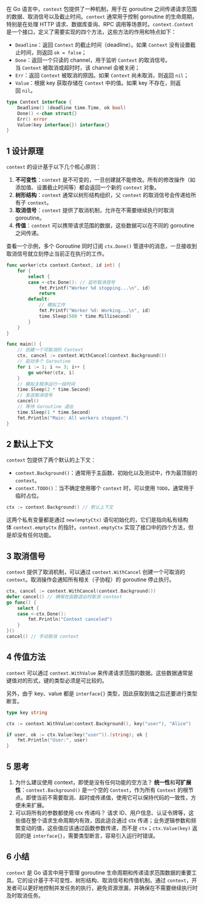 在 Go 语言中，`context` 包提供了一种机制，用于在 goroutine 之间传递请求范围的数据、取消信号以及截止时间。`context` 通常用于控制 goroutine 的生命周期，特别是在处理 HTTP 请求、数据库查询、RPC 调用等场景时。`context.Context` 是一个接口，定义了需要实现的四个方法，这些方法的作用和特点如下：

- `Deadline`：返回 `Context` 的截止时间（deadline）。如果 `Context` 没有设置截止时间，则返回 `ok = false`；
- `Done`：返回一个只读的 channel，用于监听 `Context` 的取消信号。当 `Context` 被取消或超时时，该 channel 会被关闭；
- `Err`：返回 `Context` 被取消的原因。如果 `Context` 尚未取消，则返回 `nil`；
- `Value`：根据 key 获取存储在 `Context` 中的值。如果 key 不存在，则返回 `nil`。

```go
type Context interface {
	Deadline() (deadline time.Time, ok bool)
	Done() <-chan struct{}
	Err() error
	Value(key interface{}) interface{}
}
```

## 1 设计原理

`context` 的设计基于以下几个核心原则：

1. **不可变性**：`context` 是不可变的，一旦创建就不能修改。所有的修改操作（如添加值、设置截止时间等）都会返回一个新的 `context` 对象。
2. **树形结构**：`context` 通常以树形结构组织，父 `context` 的取消信号会传递给所有子 `context`。
3. **取消信号**：`context` 提供了取消机制，允许在不需要继续执行时取消 goroutine。
4. **传值**：`context` 可以携带请求范围的数据，这些数据可以在不同的 goroutine 之间传递。

查看一个示例，多个 Goroutine 同时订阅 `ctx.Done()` 管道中的消息，一旦接收到取消信号就立刻停止当前正在执行的工作。

```go
func worker(ctx context.Context, id int) {
	for {
		select {
		case <-ctx.Done(): // 监听取消信号
			fmt.Printf("Worker %d stopping...\n", id)
			return
		default:
			// 模拟工作
			fmt.Printf("Worker %d: Working...\n", id)
			time.Sleep(500 * time.Millisecond)
		}
	}
}

func main() {
	// 创建一个可取消的 Context
	ctx, cancel := context.WithCancel(context.Background())
	// 启动多个 Goroutine
	for i := 1; i <= 3; i++ {
		go worker(ctx, i)
	}
	// 模拟主程序运行一段时间
	time.Sleep(2 * time.Second)
	// 发送取消信号
	cancel()
	// 等待 Goroutine 退出
	time.Sleep(1 * time.Second)
	fmt.Println("Main: All workers stopped.")
}
```

## 2 默认上下文

`context` 包提供了两个默认的上下文：

- `context.Background()`：通常用于主函数、初始化以及测试中，作为最顶层的 `context`。
- `context.TODO()`：当不确定使用哪个 `context` 时，可以使用 `TODO`，通常用于临时占位。

```go
ctx := context.Background() // 默认上下文
```

这两个私有变量都是通过 `new(emptyCtx)` 语句初始化的，它们是指向私有结构体 `context.emptyCtx` 的指针。`context.emptyCtx` 实现了接口中的四个方法，但是却没有任何功能。

## 3 取消信号

`context` 提供了取消机制，可以通过 `context.WithCancel` 创建一个可取消的 `context`。取消操作会通知所有相关（子协程）的 goroutine 停止执行。

```go
ctx, cancel := context.WithCancel(context.Background())
defer cancel() // 确保在函数退出时取消 context
go func() {
    select {
    case <-ctx.Done():
        fmt.Println("Context canceled")
    }
}()
cancel() // 手动取消 context
```

## 4 传值方法

`context` 可以通过 `context.WithValue` 来传递请求范围的数据。这些数据通常是键值对的形式，键的类型必须是可比较的。

另外，由于 key、value 都是 `interface{}` 类型，因此获取到值之后还要进行类型断言。

```go
type key string

ctx := context.WithValue(context.Background(), key("user"), "Alice")

if user, ok := ctx.Value(key("user")).(string); ok {
    fmt.Println("User:", user)
}
```

## 5 思考

1. 为什么建议使用 context，即使是没有任何功能的空方法？
    **统一性**和**可扩展性**：`context.Background()` 是一个空的 `Context`，作为所有 `Context` 的根节点。即使当前不需要取消、超时或传递值，使用它可以保持代码的一致性，方便未来扩展。
2. 可以将所有的参数都使用 ctx 传递吗？
    请求 ID、用户信息、认证令牌等，这些值在整个请求生命周期内有效，因此适合通过 ctx 传递；业务逻辑参数和频繁变动的值，这些值应该通过函数参数传递，而不是 `ctx`；`ctx.Value(key)` 返回的是 `interface{}`，需要类型断言，容易引入运行时错误。

## 6 小结

`context` 是 Go 语言中用于管理 goroutine 生命周期和传递请求范围数据的重要工具。它的设计基于不可变性、树形结构、取消信号和传值机制。通过 `context`，开发者可以更好地控制并发任务的执行，避免资源泄漏，并确保在不需要继续执行时及时取消任务。
